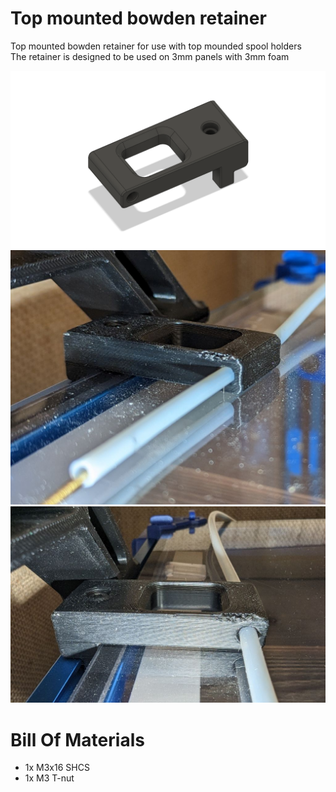 # Top mounted bowden retainer

Top mounted bowden retainer for use with top mounded spool holders  
The retainer is designed to be used on 3mm panels with 3mm foam   

![Closed](Images/cad.png)
![Mounted1](Images/mounted1.jpg)
![Mounted2](Images/mounted2.jpg)


# Bill Of Materials

- 1x M3x16 SHCS
- 1x M3 T-nut